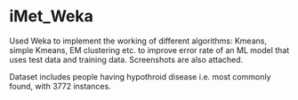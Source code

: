 # iMet_Weka
Used Weka to implement the working of different algorithms: Kmeans, simple Kmeans, EM clustering etc. 
to improve error rate of an ML model that uses test data and training data. Screenshots are also attached.

Dataset includes people having hypothroid disease i.e. most commonly found, with 3772 instances.

